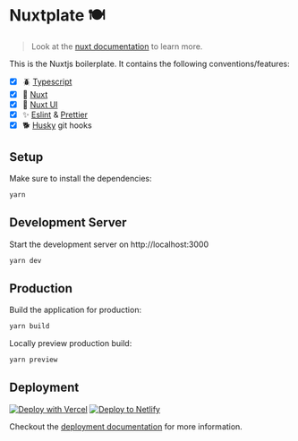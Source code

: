 # Nuxtplate 🍽

> Look at the [nuxt documentation](https://nuxt.com/) to learn more.

This is the Nuxtjs boilerplate. It contains the following conventions/features:

- [x] 🪲 [Typescript](https://www.typescriptlang.org/)
- [x] 💚 [Nuxt](https://nuxt.com//)
- [x] 🌊 [Nuxt UI](https://ui.nuxt.com/)
- [x] ✨ [Eslint](https://eslint.org/) & [Prettier](https://prettier.io/)
- [x] 🐕 [Husky](https://github.com/typicode/husky) git hooks

## Setup

Make sure to install the dependencies:

```bash
yarn
```

## Development Server

Start the development server on http://localhost:3000

```bash
yarn dev
```

## Production

Build the application for production:

```bash
yarn build
```

Locally preview production build:

```bash
yarn preview
```

## Deployment

[![Deploy with Vercel](https://vercel.com/button)](https://vercel.com/new/clone?repository-url=https://github.com/roiLeo/octo-bpm) [![Deploy to Netlify](https://www.netlify.com/img/deploy/button.svg)](https://app.netlify.com/start/deploy?repository=https://github.com/roiLeo/octo-bpm)

Checkout the [deployment documentation](https://nuxt.com//guide/deploy/presets) for more information.
